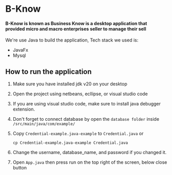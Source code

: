 # B-Know
#### B-Know is known as Business Know is a desktop application that provided micro and macro enterprises seller to manage their sell

We're use Java to build the application, Tech stack we used is:
- JavaFx
- Mysql

## How to run the application
1. Make sure you have installed jdk v20 on your desktop
2. Open the project using netbeans, ecllipse, or visual studio code
3. If you are using visual studio code, make sure to install java debugger extension.
4. Don't forget to connect database by open the `database folder` inside `/src/main/java/com/example/`
5. Copy `Credential-example.java-example` to `Credential.java` or
   
   ```cli
   cp Credential-example.java-example Credential.java
   ```
6. Change the username, database_name, and password if you changed it.
7. Open `App.java` then press run on the top right of the screen, below close button
